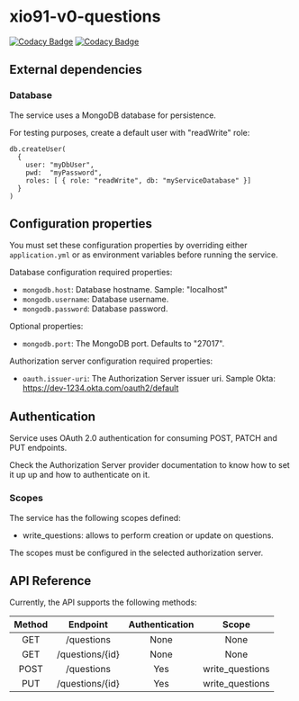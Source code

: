 # xio91-v0-questions

[![Codacy Badge](https://app.codacy.com/project/badge/Grade/f22d4845df7540109bbb24d3c3f131dc)](https://www.codacy.com/gh/Flashky/xio91-v0-questions/dashboard?utm_source=github.com&amp;utm_medium=referral&amp;utm_content=Flashky/xio91-v0-questions&amp;utm_campaign=Badge_Grade)
[![Codacy Badge](https://app.codacy.com/project/badge/Coverage/f22d4845df7540109bbb24d3c3f131dc)](https://www.codacy.com/gh/Flashky/xio91-v0-questions/dashboard?utm_source=github.com&utm_medium=referral&utm_content=Flashky/xio91-v0-questions&utm_campaign=Badge_Coverage)

## External dependencies

### Database

The service uses a MongoDB database for persistence.

For testing purposes, create a default user with "readWrite" role:

```mongodb
db.createUser(
  {
    user: "myDbUser",
    pwd:  "myPassword",   
    roles: [ { role: "readWrite", db: "myServiceDatabase" }]
  }
)
```



## Configuration properties

You must set these configuration properties by overriding either ``application.yml`` or as environment variables before running the service.

Database configuration required properties:

- ``mongodb.host``: Database hostname. Sample: "localhost"
- ``mongodb.username``: Database username.
- ``mongodb.password``: Database password.

Optional properties:

- ``mongodb.port``: The MongoDB port. Defaults to "27017".

Authorization server configuration required properties:

- ``oauth.issuer-uri``: The Authorization Server issuer uri. Sample Okta: https://dev-1234.okta.com/oauth2/default 


## Authentication

Service uses OAuth 2.0 authentication for consuming POST, PATCH and PUT endpoints.

Check the Authorization Server provider documentation to know how to set it up up and how to authenticate on it.

### Scopes

The service has the following scopes defined:

- write_questions: allows to perform creation or update on questions.

The scopes must be configured in the selected authorization server.

## API Reference

Currently, the API supports the following methods:

**Method**|**Endpoint**|**Authentication**|**Scope**
:-----:|:-----:|:-----:|:-----:
GET|/questions|None|None
GET|/questions/{id}|None|None
POST|/questions|Yes|write\_questions
PUT|/questions/{id}|Yes|write\_questions

  



